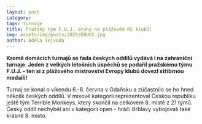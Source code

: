 ```yaml
---
layout: post
category:
tags: turnaje
title: Pražský tým F.U.J. druhý na plážovém ME klubů!
img: assets/img/posts/2025/EBUCC.jpg
author: Adéla Vejvoda
---
```


**Kromě domácích turnajů se řada českých oddílů vydává i na zahraniční turnaje. Jeden z velkých letošních úspěchů se podařil pražskému týmu F.U.J. - ten si z plážového mistrovství Evropy klubů dovezl stříbrnou medaili!**

Turnaj se konal o víkendu 6.-8. června v Gdaňsku a zúčastnilo se ho hned několik českých oddílů. V mixové kategorii reprezentoval Českou republiku ještě tým Terrible Monkeys, který skončil na celkovém 8. místě z 21 týmů. Český oddíl nechyběl ani v kategorii open - hráči Brblavy vybojovali také krásné 8. místo.

